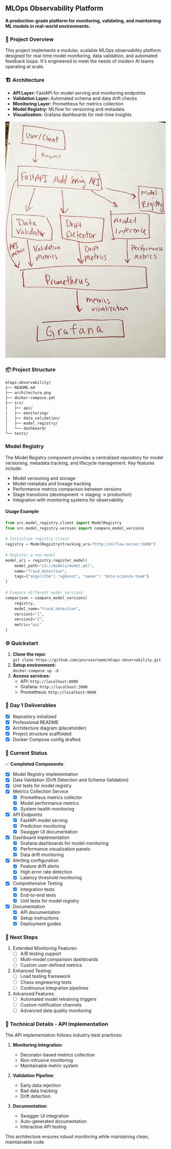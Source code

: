 ## MLOps Observability Platform

**A production-grade platform for monitoring, validating, and maintaining ML models in real-world environments.**

### 🚀 Project Overview

This project implements a modular, scalable MLOps observability platform designed for real-time model monitoring, data validation, and automated feedback loops. It's engineered to meet the needs of modern AI teams operating at scale.

### 🏗️ Architecture

- **API Layer:** FastAPI for model serving and monitoring endpoints
- **Validation Layer:** Automated schema and data drift checks
- **Monitoring Layer:** Prometheus for metrics collection
- **Model Registry:** MLflow for versioning and metadata
- **Visualization:** Grafana dashboards for real-time insights

![Architecture Diagram](architecture.png)

### 📦 Project Structure

```
mlops-observability/
├── README.md
├── architecture.png
├── docker-compose.yml
├── src/
│   ├── api/
│   ├── monitoring/
│   ├── data_validation/
│   ├── model_registry/
│   └── dashboard/
└── tests/
```

### Model Registry

The Model Registry component provides a centralized repository for model versioning, metadata tracking, and lifecycle management. Key features include:

- Model versioning and storage
- Model metadata and lineage tracking
- Performance metrics comparison between versions
- Stage transitions (development → staging → production)
- Integration with monitoring systems for observability

#### Usage Example

```python
from src.model_registry.client import ModelRegistry
from src.model_registry.version import compare_model_versions

# Initialize registry client
registry = ModelRegistry(tracking_uri="http://mlflow-server:5000")

# Register a new model
model_uri = registry.register_model(
    model_path="s3://models/model.pkl",
    name="fraud_detection",
    tags={"algorithm": "xgboost", "owner": "data-science-team"}
)

# Compare different model versions
comparison = compare_model_versions(
    registry,
    model_name="fraud_detection",
    version1="1",
    version2="2",
    metric="auc"
)
```

### ⚙️ Quickstart

1. **Clone the repo:**  
   `git clone https://github.com/yourusername/mlops-observability.git`
2. **Setup environment:**  
   `docker-compose up -d`
3. **Access services:**  
   - API: `http://localhost:8000`
   - Grafana: `http://localhost:3000`
   - Prometheus: `http://localhost:9090`

### 📝 Day 1 Deliverables

- [x] Repository initialized
- [x] Professional README
- [x] Architecture diagram (placeholder)
- [x] Project structure scaffolded
- [x] Docker Compose config drafted

### 📝 Current Status

✅ **Completed Components**:
- [x] Model Registry implementation
- [x] Data Validation (Drift Detection and Schema Validation)
- [x] Unit tests for model registry
- [x] Metrics Collection Service
  - [x] Prometheus metrics collector
  - [x] Model performance metrics
  - [x] System health monitoring
- [x] API Endpoints
  - [x] FastAPI model serving
  - [x] Prediction monitoring
  - [x] Swagger UI documentation
- [x] Dashboard implementation
  - [x] Grafana dashboards for model monitoring
  - [x] Performance visualization panels
  - [x] Data drift monitoring
- [x] Alerting configuration
  - [x] Feature drift alerts
  - [x] High error rate detection
  - [x] Latency threshold monitoring
- [x] Comprehensive Testing
  - [x] Integration tests
  - [x] End-to-end tests
  - [x] Unit tests for model registry
- [x] Documentation
  - [x] API documentation
  - [x] Setup instructions
  - [x] Deployment guides

### 📝 Next Steps

1. Extended Monitoring Features:
   - [ ] A/B testing support
   - [ ] Multi-model comparison dashboards
   - [ ] Custom user-defined metrics

2. Enhanced Testing:
   - [ ] Load testing framework
   - [ ] Chaos engineering tests
   - [ ] Continuous integration pipelines

3. Advanced Features:
   - [ ] Automated model retraining triggers
   - [ ] Custom notification channels
   - [ ] Advanced data quality monitoring

### 📝 Technical Details - API Implementation

The API implementation follows industry best practices:

1. **Monitoring Integration**:
   - Decorator-based metrics collection
   - Non-intrusive monitoring
   - Maintainable metric system

2. **Validation Pipeline**:
   - Early data rejection
   - Bad data tracking
   - Drift detection

3. **Documentation**:
   - Swagger UI integration
   - Auto-generated documentation
   - Interactive API testing

This architecture ensures robust monitoring while maintaining clean, maintainable code.

